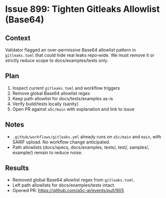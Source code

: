 # Issue 899: Tighten Gitleaks Allowlist (Base64)

## Context

Validator flagged an over-permissive Base64 allowlist pattern in `gitleaks.toml` that could hide real leaks repo‑wide. We must remove it or strictly reduce scope to docs/examples/tests only.

## Plan

1. Inspect current `gitleaks.toml` and workflow triggers
2. Remove global Base64 allowlist regex
3. Keep path allowlist for docs/tests/examples as-is
4. Verify build/tests locally (sanity)
5. Open PR against `a5c/main` with explanation and link to issue

## Notes

- `.github/workflows/gitleaks.yml` already runs on `a5c/main` and `main`, with SARIF upload. No workflow change anticipated.
- Path allowlists (docs/specs, docs/examples, tests/, test/, samples/, example/) remain to reduce noise.

## Results

- Removed global Base64 allowlist regex from `gitleaks.toml`.
- Left path allowlists for docs/examples/tests intact.
- Opened PR: https://github.com/a5c-ai/events/pull/905
